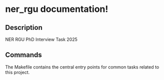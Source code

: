 # ner_rgu documentation!

## Description

NER RGU PhD Interview Task 2025

## Commands

The Makefile contains the central entry points for common tasks related to this project.

